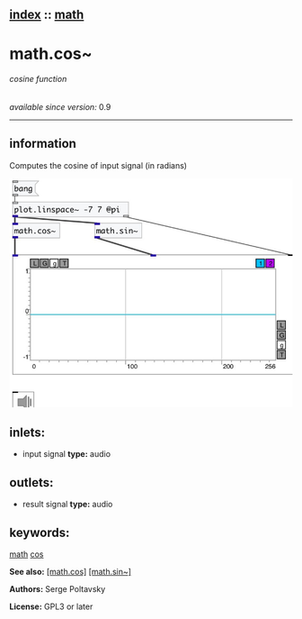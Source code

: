 [index](index.html) :: [math](category_math.html)
---

# math.cos~

###### cosine function

*available since version:* 0.9

---


## information
Computes the cosine of input signal (in radians)



[![example](../examples/img/math.cos~.jpg)](../examples/pd/math.cos~.pd)









## inlets:

* input signal 
__type:__ audio<br>



## outlets:

* result signal
__type:__ audio<br>



## keywords:

[math](keywords/math.html)
[cos](keywords/cos.html)



**See also:**
[\[math.cos\]](math.cos.html)
[\[math.sin~\]](math.sin~.html)




**Authors:** Serge Poltavsky




**License:** GPL3 or later





